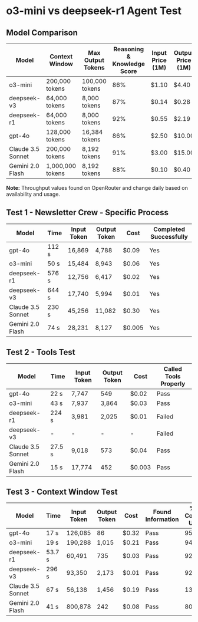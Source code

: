 # o3-mini vs deepseek-r1 Agent Test

## Model Comparison

| Model                     | Context Window   | Max Output Tokens | Reasoning & Knowledge Score | Input Price (1M) | Output Price (1M) | Throughput (t/s) |
|---------------------------|------------------|-------------------|-----------------------------|------------------|-------------------|------------------|
| o3-mini                   | 200,000 tokens   | 100,000 tokens    | 86%                         | $1.10            | $4.40             | 1637             |
| deepseek-v3               | 64,000 tokens    | 8,000 tokens      | 87%                         | $0.14            | $0.28             | 22               |
| deepseek-r1               | 64,000 tokens    | 8,000 tokens      | 92%                         | $0.55            | $2.19             | 61               |
| gpt-4o                    | 128,000 tokens   | 16,384 tokens     | 86%                         | $2.50            | $10.00            | 64               |
| Claude 3.5 Sonnet         | 200,000 tokens   | 8,192 tokens      | 91%                         | $3.00            | $15.00            | 57               |
| Gemini 2.0 Flash          | 1,000,000 tokens | 8,192 tokens      | 88%                         | $0.10            | $0.40             | 248              |

**Note:** Throughput values found on OpenRouter and change daily based on availability and usage.

## Test 1 - Newsletter Crew - Specific Process

| Model            | Time  | Input Token | Output Token | Cost   | Completed Successfully |
|------------------|-------|-------------|--------------|--------|------------------------|
| gpt-4o           | 112 s | 16,869      | 4,788        | $0.09  | Yes                    |
| o3-mini          | 50 s  | 15,484      | 8,943        | $0.06  | Yes                    |
| deepseek-r1      | 576 s | 12,756      | 6,417        | $0.02  | Yes                    |
| deepseek-v3      | 644 s | 17,740      | 5,994        | $0.01  | Yes                    |
| Claude 3.5 Sonnet| 230 s | 45,256      | 11,082       | $0.30  | Yes                    |
| Gemini 2.0 Flash | 74 s  | 28,231      | 8,127        | $0.005 | Yes                    |

## Test 2 - Tools Test

| Model            | Time  | Input Token | Output Token | Cost   | Called Tools Properly |
|------------------|-------|-------------|--------------|--------|-----------------------|
| gpt-4o           | 22 s  | 7,747       | 549          | $0.02  | Pass                  |
| o3-mini          | 43 s  | 7,937       | 3,864        | $0.03  | Pass                  |
| deepseek-r1      | 224 s | 3,981       | 2,025        | $0.01  | Failed                |
| deepseek-v3      |  -    |      -      |      -       |  -     | Failed                |
| Claude 3.5 Sonnet| 27.5 s| 9,018       | 573          | $0.04  | Pass                  |
| Gemini 2.0 Flash | 15 s  | 17,774      | 452          | $0.003 | Pass                  |

## Test 3 - Context Window Test

| Model            | Time  | Input Token | Output Token | Cost   | Found Information | % of Context Used |
|------------------|-------|-------------|--------------|--------|-------------------|-------------------|
| gpt-4o           | 17 s  | 126,085     | 86           | $0.32  | Pass              | 95.31%            |
| o3-mini          | 19 s  | 190,288     | 1,015        | $0.21  | Pass              | 94.71%            |
| deepseek-r1      | 53.7 s| 60,491      | 735          | $0.03  | Pass              | 92.19%            |
| deepseek-v3      | 296 s | 93,350      | 2,173        | $0.01  | Pass              | 92.19%            |
| Claude 3.5 Sonnet| 67 s  | 56,138      | 1,456        | $0.19  | Pass              | 13%               |
| Gemini 2.0 Flash | 41 s  | 800,878     | 242          | $0.08  | Pass              | 80.09%            |
